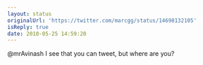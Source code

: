 ```yaml
---
layout: status
originalUrl: 'https://twitter.com/marcgg/status/14698132105'
isReply: true
date: 2010-05-25 14:59:20
---
```


@mrAvinash I see that you can tweet, but where are you?
